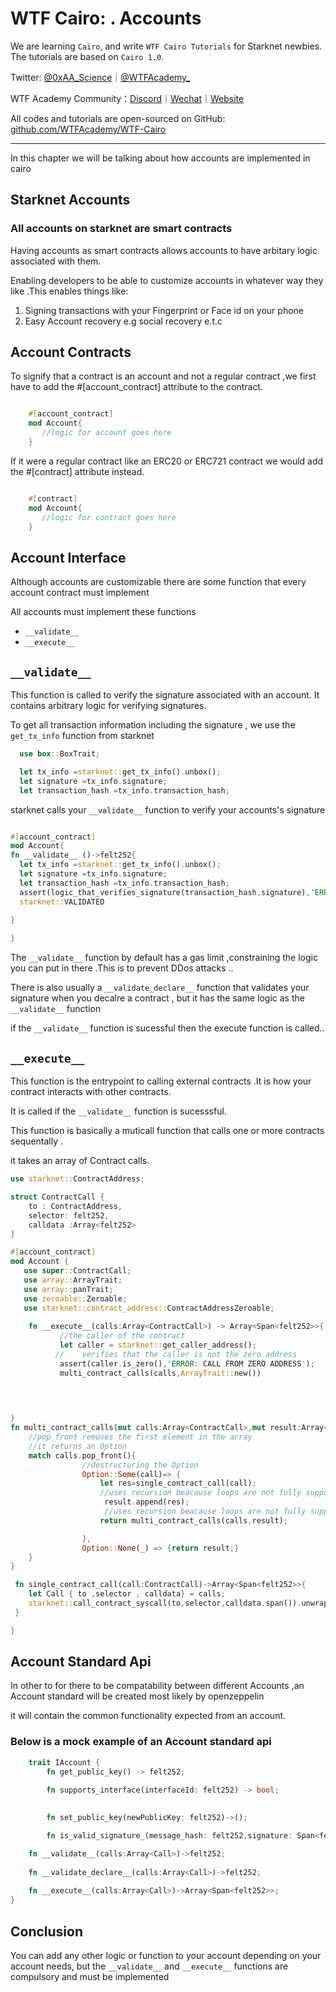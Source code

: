 # WTF Cairo: . Accounts

We are learning `Cairo`, and write `WTF Cairo Tutorials` for Starknet newbies. The tutorials are based on `Cairo 1.0`.

Twitter: [@0xAA_Science](https://twitter.com/0xAA_Science)｜[@WTFAcademy_](https://twitter.com/WTFAcademy_)

WTF Academy Community：[Discord](https://discord.wtf.academy)｜[Wechat](https://docs.google.com/forms/d/e/1FAIpQLSe4KGT8Sh6sJ7hedQRuIYirOoZK_85mizdw7vA1-YjodgJ-A/viewform?usp=sf_link)｜[Website](https://wtf.academy)

All codes and tutorials are open-sourced on GitHub: [github.com/WTFAcademy/WTF-Cairo](https://github.com/WTFAcademy/WTF-Cairo)

---
In this chapter we will be talking about how  accounts are implemented in cairo

## Starknet Accounts

### All accounts on starknet are smart contracts

Having accounts as smart contracts allows accounts to have arbitary logic associated with them.

Enabling developers to be able to customize accounts in whatever way they like .This enables things like:

1. Signing transactions with your Fingerprint or Face id on your phone
1. Easy Account recovery e.g social recovery e.t.c

## Account Contracts

To signify that a contract is an account and not a regular contract ,we first have to add the #[account_contract] attribute to the contract.

```rust

    #[account_contract]
    mod Account{
       //logic for account goes here
    }

```

If it were a regular contract  like an ERC20 or ERC721 contract we would add the #[contract] attribute instead.

```rust

    #[contract]
    mod Account{
       //logic for contract goes here
    }

```

## Account Interface

Although accounts are customizable there are some function that every account contract must implement

All accounts must implement these functions

- `__validate__`
- `__execute__`

## `__validate__`

This function is called to verify the signature associated with an account. It contains arbitrary logic for verifying signatures.

To get all transaction information including the signature , we use the `get_tx_info` function from starknet

```rust
  use box::BoxTrait;

  let tx_info =starknet::get_tx_info().unbox();
  let signature =tx_info.signature;
  let transaction_hash =tx_info.transaction_hash;

```

starknet calls your `__validate__` function to verify your accounts's signature

```rust

#[account_contract]
mod Account{
fn __validate__ ()->felt252{
  let tx_info =starknet::get_tx_info().unbox();
  let signature =tx_info.signature;
  let transaction_hash =tx_info.transaction_hash;
  assert(logic_that_verifies_signature(transaction_hash,signature),'ERROR : INVALID SIGNATURE')
  starknet::VALIDATED
  
}

}

```

The `__validate__` function by default has a gas limit ,constraining the logic you can put in there .This is to prevent DDos attacks ..

There is also usually a `__validate_declare__` function that validates your signature when you decalre a contract ,
but it has the same logic as the `__validate__` function

if the `__validate__` function is sucessful then the execute function is called..

## `__execute__`

This function is the entrypoint to calling external contracts .It is how your contract interacts with other contracts.

It is called if the `__validate__` function is  sucesssful.

This function is basically a muticall function that calls one or more contracts sequentally .

it takes an array of Contract calls.

```rust
use starknet::ContractAddress;

struct ContractCall {
    to : ContractAddress,
    selector: felt252,
    calldata :Array<felt252>
}

#[account_contract]
mod Account {
   use super::ContractCall;
   use array::ArrayTrait;
   use array::panTrait;
   use zeroable::Zeroable;
   use starknet::contract_address::ContractAddressZeroable;
    
    fn __execute__(calls:Array<ContractCall>) -> Array<Span<felt252>>{
           //the caller of the contract
           let caller = starknet::get_caller_address();
          //    verifies that the caller is not the zero address
           assert(caller.is_zero(),'ERROR: CALL FROM ZERO ADDRESS');
           multi_contract_calls(calls,ArrayTrait::new())

            

            
}
fn multi_contract_calls(mut calls:Array<ContractCall>,mut result:Array<Span<felt252>>)->Array<Span<felt252>>{
    //pop_front removes the first element in the array
    //it returns an Option
    match calls.pop_front(){
                //destructuring the Option
                Option::Some(call)=> {
                    let res=single_contract_call(call);
                    //uses recursion beacause loops are not fully supported currently
                     result.append(res);
                     //uses recursion beacause loops are not fully supported currently
                    return multi_contract_calls(calls,result);

                },
                Option::None(_) => {return result;}
    }
}

 fn single_contract_call(call:ContractCall)->Array<Span<felt252>>{
    let Call { to ,selector , calldata} = calls;
    starknet::call_contract_syscall(to,selector,calldata.span()).unwrap_syscall()
 }

}

```

## Account Standard Api

In other to for there to be compatability between different Accounts ,an Account standard will be created most likely by openzeppelin

it will contain the common functionality expected from an account.

### Below is a mock example of an Account standard api

```rust
    trait IAccount {
        fn get_public_key() -> felt252;
    
        fn supports_interface(interfaceId: felt252) -> bool;
        

        fn set_public_key(newPublicKey: felt252)->();

        fn is_valid_signature_(message_hash: felt252,signature: Span<felt252>) -> bool;

    fn __validate__(calls:Array<Call>)->felt252;
    
    fn __validate_declare__(calls:Array<Call>)->felt252;
        
    fn __execute__(calls:Array<Call>)->Array<Span<felt252>>;
}
```

## Conclusion

You can add any other logic or function to your account depending on your account needs, but the `__validate__` and  `__execute__` functions are compulsory and must be implemented
